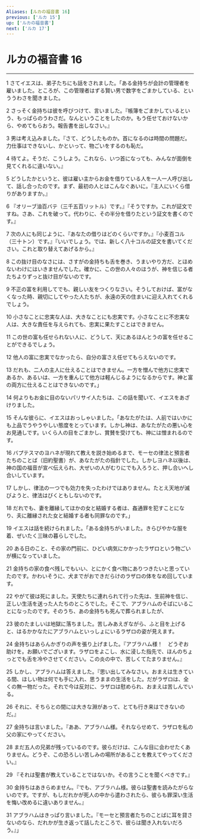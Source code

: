 ```yaml
---
Aliases: [ルカの福音書 16]
previous: ['ルカ 15']
up: ['ルカの福音書']
next: ['ルカ 17']
---
```

# ルカの福音書 16

***




1 
さてイエスは、弟子たちにも話をされました。「ある金持ちが会計の管理者を雇いました。ところが、この管理者はずる賢い男で数字をごまかしている、といううわさを聞きました。 



2 
さっそく金持ちは彼を呼びつけて、言いました。『帳簿をごまかしているという、もっぱらのうわさだ。なんということをしたのか。もう任せておけないから、やめてもらおう。報告書を出しなさい。』 



3 
男は考え込みました。『さて、どうしたものか。首になるのは時間の問題だ。力仕事はできないし、かといって、物ごいをするのも恥だ。 



4 
待てよ。そうだ、こうしよう。これなら、いつ首になっても、みんなが面倒を見てくれるに違いない。』 



5 
どうしたかというと、彼は雇い主からお金を借りている人を一人一人呼び出して、話し合ったのです。まず、最初の人とはこんなぐあいに。『主人にいくら借りがありますか。』 



6 
『オリーブ油百バテ（三千五百リットル）です。』『そうですか。これが証文ですね。さあ、これを破って。代わりに、その半分を借りたという証文を書くのです。』 



7 
次の人にも同じように、『あなたの借りはどのくらいですか。』『小麦百コル（三十トン）です。』『いいでしょう。では、新しく八十コルの証文を書いてください。これと取り替えてあげるから。』 



8 
この抜け目のなさには、さすがの金持ちも舌を巻き、うまいやり方だ、とほめないわけにはいきませんでした。確かに、この世の人々のほうが、神を信じる者たちよりずっと抜け目がないのです。 



9 
不正の富を利用してでも、親しい友をつくりなさい。そうしておけば、富がなくなった時、親切にしてやった人たちが、永遠の天の住まいに迎え入れてくれるでしょう。 



10 
小さなことに忠実な人は、大きなことにも忠実です。小さなことに不忠実な人は、大きな責任を与えられても、忠実に果たすことはできません。 



11 
この世の富も任せられない人に、どうして、天にあるほんとうの富を任せることができるでしょう。 



12 
他人の富に忠実でなかったら、自分の富さえ任せてもらえないのです。 



13 
だれも、二人の主人に仕えることはできません。一方を憎んで他方に忠実であるか、あるいは、一方を重んじて他方は軽んじるようになるからです。神と富の両方に仕えることはできないのです。」 



14 
何よりもお金に目のないパリサイ人たちは、この話を聞いて、イエスをあざけりました。 



15 
そんな彼らに、イエスはおっしゃいました。「あなたがたは、人前ではいかにも上品でうやうやしい態度をとっています。しかし神は、あなたがたの悪い心をお見通しです。いくら人の目をごまかし、賞賛を受けても、神には憎まれるのです。 



16 
バプテスマのヨハネが現れて教えを説き始めるまで、モーセの律法と預言者たちのことば（旧約聖書）が、あなたがたの指針でした。しかしヨハネ以後は、神の国の福音が宣べ伝えられ、大ぜいの人がむりにでも入ろうと、押し合いへし合いしています。 



17 
しかし、律法の一つでも効力を失ったわけではありません。たとえ天地が滅びようと、律法はびくともしないのです。 



18 
だれでも、妻を離縁してほかの女と結婚する者は、姦通罪を犯すことになり、夫に離縁された女と結婚する者も同罪なのです。」 



19 
イエスは話を続けられました。「ある金持ちがいました。きらびやかな服を着、ぜいたく三昧の暮らしでした。 



20 
ある日のこと、その家の門前に、ひどい病気にかかったラザロという物ごいが横になっていました。 



21 
金持ちの家の食べ残しでもいい、とにかく食べ物にありつきたいと思っていたのです。かわいそうに、犬までがおできだらけのラザロの体をなめ回しています。 



22 
やがて彼は死にました。天使たちに連れられて行った先は、生前神を信じ、正しい生活を送った人たちのところでした。そこで、アブラハムのそばにいることになったのです。そのうち、あの金持ちも死んで葬られましたが、 



23 
彼のたましいは地獄に落ちました。苦しみあえぎながら、ふと目を上げると、はるかかなたにアブラハムといっしょにいるラザロの姿が見えます。 



24 
金持ちはあらんかぎりの声を張り上げました。『アブラハム様！　どうぞお助けを。お願いでございます。ラザロをよこし、水に浸した指先で、ほんのちょっとでも舌を冷やさせてください。この炎の中で、苦しくてたまりません。』 



25 
しかし、アブラハムは答えました。『思い出してみなさい。おまえは生きている間、ほしい物は何でも手に入れ、思うままの生活をした。だがラザロは、全くの無一物だった。それで今は反対に、ラザロは慰められ、おまえは苦しんでいる。 



26 
それに、そちらとの間には大きな淵があって、とても行き来はできないのだ。』 



27 
金持ちは言いました。『ああ、アブラハム様。それならせめて、ラザロを私の父の家にやってください。 



28 
まだ五人の兄弟が残っているのです。彼らだけは、こんな目に会わせたくありません。どうぞ、この恐ろしい苦しみの場所があることを教えてやってください。』 



29 
『それは聖書が教えていることではないか。その言うことを聞くべきです。』 



30 
金持ちはあきらめません。『でも、アブラハム様。彼らは聖書を読みたがらないのです。ですが、もしだれかが死人の中から遣わされたら、彼らも罪深い生活を悔い改めるに違いありません。』 



31 
アブラハムはきっぱり言いました。『モーセと預言者たちのことばに耳を貸さないのなら、だれかが生き返って話したところで、彼らは聞き入れないだろう。』」
